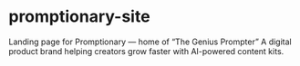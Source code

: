 # promptionary-site
Landing page for Promptionary — home of “The Genius Prompter” A digital product brand helping creators grow faster with AI-powered content kits.
